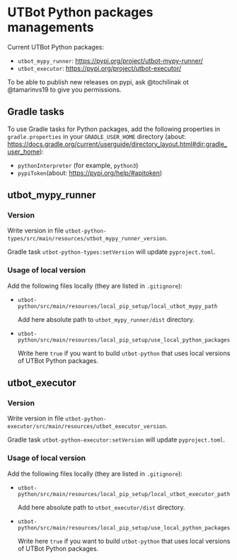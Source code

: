 # UTBot Python packages managements

Current UTBot Python packages:

- `utbot_mypy_runner`: https://pypi.org/project/utbot-mypy-runner/
- `utbot_executor`: https://pypi.org/project/utbot-executor/

To be able to publish new releases on pypi, ask @tochilinak ot @tamarinvs19 to give you permissions.

## Gradle tasks

To use Gradle tasks for Python packages, add the following properties in `gradle.properties` in your `GRADLE_USER_HOME` directory (about: https://docs.gradle.org/current/userguide/directory_layout.html#dir:gradle_user_home):

- `pythonInterpreter` (for example, `python3`)
- `pypiToken`(about: https://pypi.org/help/#apitoken)

## utbot_mypy_runner

### Version

Write version in file `utbot-python-types/src/main/resources/utbot_mypy_runner_version`.

Gradle task `utbot-python-types:setVersion` will update `pyproject.toml`.

### Usage of local version

Add the following files locally (they are listed in `.gitignore`):

- `utbot-python/src/main/resources/local_pip_setup/local_utbot_mypy_path`

    Add here absolute path to `utbot_mypy_runner/dist` directory.


- `utbot-python/src/main/resources/local_pip_setup/use_local_python_packages`

    Write here `true` if you want to build `utbot-python` that uses local versions of UTBot Python packages.
 
## utbot_executor

### Version

Write version in file `utbot-python-executor/src/main/resources/utbot_executor_version`.

Gradle task `utbot-python-executor:setVersion` will update `pyproject.toml`.

### Usage of local version

Add the following files locally (they are listed in `.gitignore`):

- `utbot-python/src/main/resources/local_pip_setup/local_utbot_executor_path`

  Add here absolute path to `utbot_executor/dist` directory.


- `utbot-python/src/main/resources/local_pip_setup/use_local_python_packages`

  Write here `true` if you want to build `utbot-python` that uses local versions of UTBot Python packages.
